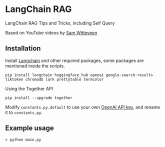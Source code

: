 # LangChain RAG

LangChain RAG Tips and Tricks, including Self Query

Based on YouTube videos by [Sam Witteveen](https://www.youtube.com/watch?v=f4LeWlt3T8Y&ab_channel=SamWitteveen)

## Installation

Install [Langchain](https://github.com/hwchase17/langchain) and other required packages, some packages are mentioned inside the scripts.

```
pip install langchain huggingface_hub openai google-search-results tiktoken chromadb lark prettytable termcolor
```

Using the Together API

```
pip install --upgrade together
```

Modify `constants.py.default` to use your own [OpenAI API key](https://platform.openai.com/account/api-keys), and rename it to `constants.py`.

## Example usage

```
> python main.py
```
